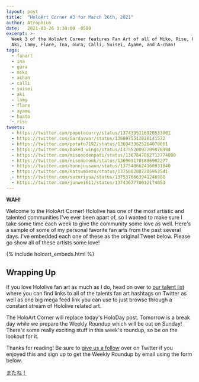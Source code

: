 ```yaml
---
layout: post
title:  "HoloArt Corner #3 for March 26th, 2021"
author: Atrophius
date:   2021-03-26 3:30:00 -0500
excerpt: >-
  Week 3 of the HoloArt Corner features Fan Art of all of Miko, Risu, Haato,
  Aki, Lamy, Flare, Ina, Gura, Calli, Suisei, Ayame, and A-chan!
tags:
  - fanart
  - ina
  - gura
  - miko
  - achan
  - calli
  - suisei
  - aki
  - lamy
  - flare
  - ayame
  - haato
  - risu
tweets:
  - https://twitter.com/popotocurry/status/1374395116920533001
  - https://twitter.com/Gardavwar/status/1368975512828141572
  - https://twitter.com/potato7192/status/1369433625264070661
  - https://twitter.com/baked_wings/status/1375520092209876994
  - https://twitter.com/misonodenpati/status/1367847862713774080
  - https://twitter.com/nisemonomk/status/1369631701886902277
  - https://twitter.com/Yonnjuusann/status/1375406624160931840
  - https://twitter.com/Katsumiezu/status/1375002087205953541
  - https://twitter.com/suzuriyua/status/1375376663941246980
  - https://twitter.com/junwei611/status/1374367770612174853
---
```


<!-- Hashtags: {% for tag in page.tags %}{% if site.data.holomem[tag] %}#{{ site.data.holomem[tag].art_tag }} {% endif %}{% endfor %} -->

**WAH!**

Welcome to the HoloArt Corner! Hololive has one of the most artistic and
talented communities I've ever been apart of, so I wanted to make sure I take
some time each week to give the community some love as well. Here's a sample of
some of my personal favorite fan arts from the past several days. I've embedded
each one of these as the original Tweet below. Please go show all of these
artists some love!

{% include holoart_embeds.html %}

## Wrapping Up

If you love Hololive fan art as much as I do, head on over to
[our talent list][TWIHLResources] where you can find links to all of the
talents fan art hashtags on Twitter as well as one big mega feed link you can
use to just browse through a constant stream of Hololive related art.

The HoloArt Corner will replace today's HoloDay post. Tomorrow is a break day
while we prepare the Weekly Roundup which will be out on Sunday! There's some
really exciting stuff in this week's roundup, so be on the lookout for it.

Thanks for reading! Be sure to [give us a follow][TWIHLTwitter] over on Twitter
if you enjoyed this and sign up to get the Weekly Roundup by email using the
form below.

<abbr title="See you!">またね！</abbr>

[TWIHLTwitter]: <https://twitter.com/WeekInHololive>
[TWIHLResources]: </holomem>